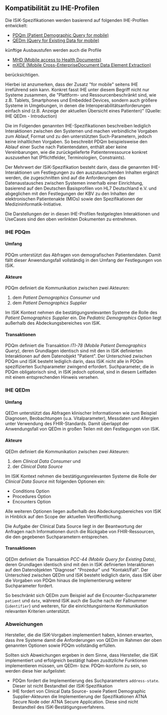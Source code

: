## Kompatibilität zu IHE-Profilen

Die ISiK-Spezifikationen werden basierend auf folgenden IHE-Profilen entwickelt:
* [PDQm (Patient Demographic Query for mobile)](https://www.ihe.net/uploadedFiles/Documents/ITI/IHE_ITI_Suppl_PDQm.pdf)
* [QEDm (Query for Existing Data for mobile)](https://www.ihe.net/uploadedFiles/Documents/PCC/IHE_PCC_Suppl_QEDm.pdf)

künftige Ausbaustufen werden auch die Profile
* [MHD (Mobile access to Health Documents)](https://www.ihe.net/uploadedFiles/Documents/ITI/IHE_ITI_Suppl_MHD.pdf)
* [mXDE (Mobile Cross-EnterpriseDocument Data Element Extraction)](https://www.ihe.net/uploadedFiles/Documents/ITI/IHE_ITI_Suppl_mXDE.pdf)

berücksichtigen.

Hierbei ist anzumerken, dass der Zusatz "for mobile" seitens IHE irreführend sein kann.
Konkret fasst IHE unter diesem Begriff nicht nur Systeme zusammen, die "Plattform- und Ressourcenbeschränkt sind, wie z.B. Tablets, Smartphones und Embedded Devices, sondern auch größere Systeme in Umgebungen, in denen die Interoperabilitätsanforderungen einfach sind (z.B. Anzeige der aktuellen Übersicht eines Patienten)" (Quelle: IHE QEDm - Introduction)

Die im Folgenden genannten IHE-Spezifikationen beschreiben lediglich Interaktionen zwischen den Systemen und machen verbindliche Vorgaben zum Ablauf, Format und zu den unterstützten Such-Parametern, jedoch keine inhaltlichen Vorgaben. So beschreibt PDQm beispielsweise den Ablauf einer Suche nach Patientendaten, enthält aber keine Vereinbarungen, wie die zurückgelieferte Patientenressource konkret auszusehen hat (Pflichtfelder, Terminologien, Constraints).

Der Mehrwert der ISiK-Spezifikation besteht darin, dass die genannten IHE-Interaktionen um Festlegungen zu den auszutauschenden Inhalten ergänzt werden, die zugeschnitten sind auf die Anforderungen des Datenaustausches zwischen Systemen innerhalb einer Einrichtung, basierend auf den Deutschen Basisprofilen von HL7 Deutschland e.V. und abgeglichen mit den Festlegungen der KBV zu den Inhalten der elektronischen Patientenakte (MIOs) sowie den Spezifikationen der Medizininformatik-Initiative.

Die Darstellungen der in diesen IHE-Profilen festgelegten Interaktionen und UseCases sind den oben verlinkten Dokumenten zu entnehmen.

### IHE PDQm

#### Umfang
PDQm unterstützt das Abfragen von demografischen Patientendaten.
Damit fällt dieser Anwendungsfall vollständig in den Umfang der Festlegungen von ISiK.

#### Akteure
PDQm definiert die Kommunikation zwischen zwei Akteuren:
1. dem *Patient Demographics Consumer* und
2. dem *Patient Demographics Supplier*

Im ISiK Kontext nehmen die bestätigungsrelevanten Systeme die Rolle des *Patient Demographics Supplier* ein.
Die *Pediatric Demographics Option* liegt außerhalb des Abdeckungsbereiches von ISiK.

#### Transaktionen
PDQm definiert die Transaktion *ITI-78 (Mobile Patient Demographics Query)*, deren Grundlagen identisch sind mit den in ISiK definierten Interaktionen auf dem Datenobjekt "Patient".
Der Unterschied zwischen PDQm und ISiK besteht lediglich darin, dass ISiK nicht alle in PDQm spezifizierten Suchparameter zwingend erfordert.
Suchparameter, die in PDQm obligatorisch sind, in ISiK jedoch optional, sind in diesem Leitfaden mit einem entsprechenden Hinweis versehen.


### IHE QEDm

#### Umfang
QEDm unterstützt das Abfragen klinischer Informationen wie zum Beispiel Diagnosen, Beobachtungen (u.a. Vitalparameter), Messdaten und Allergien unter Verwendung des FHIR-Standards.
Damit überlappt der Anwendungsfall von QEDm in großen Teilen mit den Festlegungen von ISiK.

#### Akteure
QEDm definiert die Kommunikation zwischen zwei Akteuren:
1. dem *Clinical Data Consumer* und
2. der *Clinical Data Source*

Im ISiK Kontext nehmen die bestätigungsrelevanten Systeme die Rolle der *Clinical Data Source* mit folgenden Optionen ein:

* Conditions Option
* Procedures Option
* Encounters Option

Alle weiteren Optionen liegen außerhalb des Abdeckungsbereiches von ISiK in Hinblick auf den Scope der aktuellen Veröffentlichung.

Die Aufgabe der Clinical Data Source liegt in der Beantwortung der Anfragen nach Informationen durch die Rückgabe von FHIR-Ressourcen, die den gegebenen Suchparametern entsprechen.

#### Transaktionen
QEDm definiert die Transaktion *PCC-44 (Mobile Query for Existing Data)*, deren Grundlagen identisch sind mit den in ISiK definierten Interaktionen auf den Datenobjekten "Diagnose" "Prozedur" und "Kontakt/Fall".
Der Unterschied zwischen QEDm und ISiK besteht lediglich darin, dass ISiK über die Vorgaben von PDQm hinaus die Implementierung weiterer Suchparameter fordert.

So beschränkt sich QEDm zum Beispiel auf die Encounter-Suchparameter `patient` und `date`, während ISiK auch die Suche nach der Fallnummer (`identifier`) und weiteren, für die einrichtungsinterne Kommunikation relevanten Kriterien unterstützt.

### Abweichungen
Hersteller, die die ISiK-Vorgaben implementiert haben, können erwarten, dass ihre Systeme damit die Anforderungen von QEDm im Rahmen der oben genannten Optionen sowie PDQm vollständig erfüllen.

Sollten sich Abweichungen ergeben in dem Sinne, dass Hersteller, die ISiK implementiert und erfolgreich bestätigt haben *zusätzliche* Funktionen implementieren müssen, um QEDm- bzw. PDQm-konform zu sein, so werden diese hier aufgelistet:

* PDQm fordert die Implementierung des Suchparameters `address-state`. Dieser ist nicht Bestandteil der ISiK-Spezifikation
* IHE fordert von Clinical Data Source- sowie Patient Demographic Supplier-Akteuren die Implementierung der Spezifikationen ATNA Secure Node oder ATNA Secure Application. Diese sind nicht Bestandteil des ISiK-Bestätigungsverfahrens.
